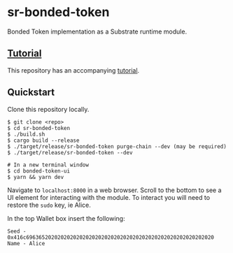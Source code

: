 # sr-bonded-token

Bonded Token implementation as a Substrate runtime module.

## [Tutorial](./Tutorial.md)

This repository has an accompanying [tutorial](./Tutorial.md).

## Quickstart

Clone this repository locally.

```shell
$ git clone <repo>
$ cd sr-bonded-token
$ ./build.sh
$ cargo build --release
$ ./target/release/sr-bonded-token purge-chain --dev (may be required)
$ ./target/release/sr-bonded-token --dev

# In a new terminal window
$ cd bonded-token-ui
$ yarn && yarn dev
```

Navigate to `localhost:8000` in a web browser. Scroll to the bottom to see a UI element for interacting with the module. To interact you will need to restore the `sudo` key, ie Alice.

In the top Wallet box insert the following:
```
Seed - 0x416c696365202020202020202020202020202020202020202020202020202020
Name - Alice
```
